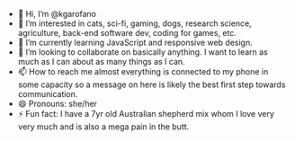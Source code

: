 - 👋 Hi, I’m @kgarofano
- 👀 I’m interested in cats, sci-fi, gaming, dogs, research science, agriculture, back-end software dev, coding for games, etc.
- 🌱 I’m currently learning JavaScript and responsive web design.
- 💞️ I’m looking to collaborate on basically anything. I want to learn as much as I can about as many things as I can. 
- 📫 How to reach me almost everything is connected to my phone in some capacity so a message on here is likely the best first step towards communication.
- 😄 Pronouns: she/her
- ⚡ Fun fact: I have a 7yr old Australian shepherd mix whom I love very very much and is also a mega pain in the butt.

<!---
kgarofano/kgarofano is a ✨ special ✨ repository because its `README.md` (this file) appears on your GitHub profile.
You can click the Preview link to take a look at your changes.
--->
